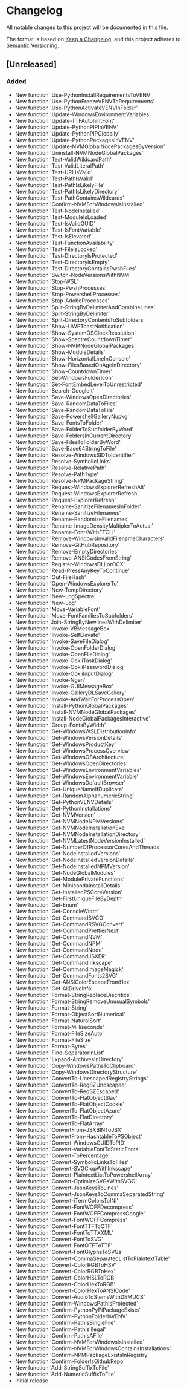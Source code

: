 # Changelog
All notable changes to this project will be documented in this file.

The format is based on [Keep a Changelog](https://keepachangelog.com/en/1.0.0/),
and this project adheres to [Semantic Versioning](https://semver.org/spec/v2.0.0.html).

## [Unreleased]
### Added
- New function 'Use-PythonInstallRequirementsToVENV'
- New function 'Use-PythonFreezeVENVToRequirements'
- New function 'Use-PythonActivateVENVInFolder'
- New function 'Update-WindowsEnvironmentVariables'
- New function 'Update-TTFAutohintFont'
- New function 'Update-PythonPIPInVENV'
- New function 'Update-PythonPIPGlobally'
- New function 'Update-PythonPackagesInVENV'
- New function 'Update-NVMGlobalNodePackagesByVersion'
- New function 'Uninstall-NVMNodeGlobalPackages'
- New function 'Test-ValidWildcardPath'
- New function 'Test-ValidLiteralPath'
- New function 'Test-URLIsValid'
- New function 'Test-PathIsValid'
- New function 'Test-PathIsLikelyFile'
- New function 'Test-PathIsLikelyDirectory'
- New function 'Test-PathContainsWildcards'
- New function 'Confirm-NVMForWindowsIsInstalled'
- New function 'Test-NodeInstalled'
- New function 'Test-ModuleIsLoaded'
- New function 'Test-IsValidGUID'
- New function 'Test-IsFontVariable'
- New function 'Test-IsElevated'
- New function 'Test-FunctionAvailability'
- New function 'Test-FileIsLocked'
- New function 'Test-DirectoryIsProtected'
- New function 'Test-DirectoryIsEmpty'
- New function 'Test-DirectoryContainsPwshFiles'
- New function 'Switch-NodeVersionsWithNVM'
- New function 'Stop-WSL'
- New function 'Stop-PwshProcesses'
- New function 'Stop-PowershellProcesses'
- New function 'Stop-AdobeProcesses'
- New function 'Split-StringByDelimiterAndCombineLines'
- New function 'Split-StringByDelimiter'
- New function 'Split-DirectoryContentsToSubfolders'
- New function 'Show-UWPToastNotification'
- New function 'Show-SystemOSClockResolution'
- New function 'Show-SpectreCountdownTimer'
- New function 'Show-NVMNodeGlobalPackages'
- New function 'Show-ModuleDetails'
- New function 'Show-HorizontalLineInConsole'
- New function 'Show-FilesBasedOnAgeInDirectory'
- New function 'Show-CountdownTimer'
- New function 'Set-WindowsFolderIcon'
- New function 'Set-FontEmbedLevelToUnrestricted'
- New function 'Search-GoogleIt'
- New function 'Save-WindowsOpenDirectories'
- New function 'Save-RandomDataToFiles'
- New function 'Save-RandomDataToFile'
- New function 'Save-PowershellGalleryNupkg'
- New function 'Save-FontsToFolder'
- New function 'Save-FolderToSubfolderByWord'
- New function 'Save-FoldersInCurrentDirectory'
- New function 'Save-FilesToFolderByWord'
- New function 'Save-Base64StringToFile'
- New function 'Resolve-WindowsSIDToIdentifier'
- New function 'Resolve-SymbolicLinks'
- New function 'Resolve-RelativePath'
- New function 'Resolve-PathType'
- New function 'Resolve-NPMPackageString'
- New function 'Request-WindowsExplorerRefreshAlt'
- New function 'Request-WindowsExplorerRefresh'
- New function 'Request-ExplorerRefresh'
- New function 'Rename-SanitizeFilenamesInFolder'
- New function 'Rename-SanitizeFilenames'
- New function 'Rename-RandomizeFilenames'
- New function 'Rename-ImageDensityMultiplerToActual'
- New function 'Rename-FontsWithFTCLI'
- New function 'Remove-WindowsInvalidFilenameCharacters'
- New function 'Remove-GitHubRepository'
- New function 'Remove-EmptyDirectories'
- New function 'Remove-ANSICodesFromString'
- New function 'Register-WindowsDLLorOCX'
- New function 'Read-PressAnyKeyToContinue'
- New function 'Out-FileHash'
- New function 'Open-WindowsExplorerTo'
- New function 'New-TempDirectory'
- New function 'New-LogSpectre'
- New function 'New-Log'
- New function 'Move-VariableFont'
- New function 'Move-FontFamiliesToSubfolders'
- New function 'Join-StringByNewlinesWithDelimiter'
- New function 'Invoke-VBMessageBox'
- New function 'Invoke-SelfElevate'
- New function 'Invoke-SaveFileDialog'
- New function 'Invoke-OpenFolderDialog'
- New function 'Invoke-OpenFileDialog'
- New function 'Invoke-OokiiTaskDialog'
- New function 'Invoke-OokiiPasswordDialog'
- New function 'Invoke-OokiiInputDialog'
- New function 'Invoke-Ngen'
- New function 'Invoke-GUIMessageBox'
- New function 'Invoke-GalleryDLSaveGallery'
- New function 'Invoke-AndWaitForProcessOpen'
- New function 'Install-PythonGlobalPackages'
- New function 'Install-NVMNodeGlobalPackages'
- New function 'Install-NodeGlobalPackagesInteractive'
- New function 'Group-FontsByWidth'
- New function 'Get-WindowsWSLDistributionInfo'
- New function 'Get-WindowsVersionDetails'
- New function 'Get-WindowsProductKey'
- New function 'Get-WindowsProcessOverview'
- New function 'Get-WindowsOSArchitecture'
- New function 'Get-WindowsOpenDirectories'
- New function 'Get-WindowsEnvironmentVariables'
- New function 'Get-WindowsEnvironmentVariable'
- New function 'Get-WindowsDefaultBrowser'
- New function 'Get-UniqueNameIfDuplicate'
- New function 'Get-RandomAlphanumericString'
- New function 'Get-PythonVENVDetails'
- New function 'Get-PythonInstallations'
- New function 'Get-NVMVersion'
- New function 'Get-NVMNodeNPMVersions'
- New function 'Get-NVMNodeInstallationExe'
- New function 'Get-NVMNodeInstallationDirectory'
- New function 'Get-NVMLatestNodeVersionInstalled'
- New function 'Get-NumberOfProcessorCoresAndThreads'
- New function 'Get-NodeInstalledVersions'
- New function 'Get-NodeInstalledVersionDetails'
- New function 'Get-NodeInstalledNPMVersion'
- New function 'Get-NodeGlobalModules'
- New function 'Get-ModulePrivateFunctions'
- New function 'Get-MinicondaInstallDetails'
- New function 'Get-InstalledPSCoreVersion'
- New function 'Get-FirstUniqueFileByDepth'
- New function 'Get-Enum'
- New function 'Get-ConsoleWidth'
- New function 'Get-CommandSVGO'
- New function 'Get-CommandRSVGConvert'
- New function 'Get-CommandPrettierNext'
- New function 'Get-CommandNVM'
- New function 'Get-CommandNPM'
- New function 'Get-CommandNode'
- New function 'Get-CommandJSXER'
- New function 'Get-CommandInkscape'
- New function 'Get-CommandImageMagick'
- New function 'Get-CommandFonts2SVG'
- New function 'Get-ANSIColorEscapeFromHex'
- New function 'Get-AllDriveInfo'
- New function 'Format-StringReplaceDiacritics'
- New function 'Format-StringRemoveUnusualSymbols'
- New function 'Format-String'
- New function 'Format-ObjectSortNumerical'
- New function 'Format-NaturalSort'
- New function 'Format-Milliseconds'
- New function 'Format-FileSizeAuto'
- New function 'Format-FileSize'
- New function 'Format-Bytes'
- New function 'Find-SeparatorInList'
- New function 'Expand-ArchivesInDirectory'
- New function 'Copy-WindowsPathsToClipboard'
- New function 'Copy-WindowsDirectoryStructure'
- New function 'ConvertTo-UnescapedRegistryStrings'
- New function 'ConvertTo-RegSZUnescaped'
- New function 'ConvertTo-RegSZEscaped'
- New function 'ConvertTo-FlatObjectSlav'
- New function 'ConvertTo-FlatObjectCookie'
- New function 'ConvertTo-FlatObjectAzure'
- New function 'ConvertTo-FlatDirectory'
- New function 'ConvertTo-FlatArray'
- New function 'ConvertFrom-JSXBINToJSX'
- New function 'ConvertFrom-HashtableToPSObject'
- New function 'Convert-WindowsGUIDToPID'
- New function 'Convert-VariableFontToStaticFonts'
- New function 'Convert-ToPercentage'
- New function 'Convert-SymbolicLinksToFiles'
- New function 'Convert-SVGCropWithInkscape'
- New function 'Convert-PlaintextListToPowershellArray'
- New function 'Convert-OptimizeSVGsWithSVGO'
- New function 'Convert-JsonKeysToLines'
- New function 'Convert-JsonKeysToCommaSeparatedString'
- New function 'Convert-iTermColorsToINI'
- New function 'Convert-FontWOFFDecompress'
- New function 'Convert-FontWOFFCompressGoogle'
- New function 'Convert-FontWOFFCompress'
- New function 'Convert-FontTTFToOTF'
- New function 'Convert-FontToTTXXML'
- New function 'Convert-FontToSVG'
- New function 'Convert-FontOTFToTTF'
- New function 'Convert-FontGlyphsToSVGs'
- New function 'Convert-CommaSeparatedListToPlaintextTable'
- New function 'Convert-ColorRGBToHSV'
- New function 'Convert-ColorRGBToHex'
- New function 'Convert-ColorHSLToRGB'
- New function 'Convert-ColorHexToRGB'
- New function 'Convert-ColorHexToANSICode'
- New function 'Convert-AudioToStemsWithDEMUCS'
- New function 'Confirm-WindowsPathIsProtected'
- New function 'Confirm-PythonPyPiPackageExists'
- New function 'Confirm-PythonFolderIsVENV'
- New function 'Confirm-PathIsSingleFile'
- New function 'Confirm-PathIsIllegal'
- New function 'Confirm-PathIsAFile'
- New function 'Confirm-NVMForWindowsIsInstalled'
- New function 'Confirm-NVMForWindowsContainsInstallations'
- New function 'Confirm-NPMPackageExistsInRegistry'
- New function 'Confirm-FolderIsGithubRepo'
- New function 'Add-StringSuffixToFile'
- New function 'Add-NumericSuffixToFile'
- Initial release

